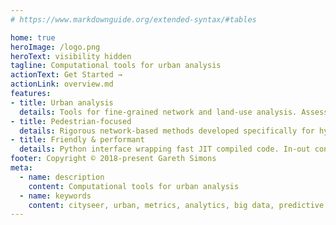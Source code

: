 ```yaml
---
# https://www.markdownguide.org/extended-syntax/#tables

home: true
heroImage: /logo.png
heroText: visibility hidden
tagline: Computational tools for urban analysis
actionText: Get Started →
actionLink: overview.md
features:
- title: Urban analysis
  details: Tools for fine-grained network and land-use analysis. Assess the morphological precursors to vibrant neighbourhoods.
- title: Pedestrian-focused
  details: Rigorous network-based methods developed specifically for hyperlocal analysis at the pedestrian scale.
- title: Friendly & performant
  details: Python interface wrapping fast JIT compiled code. In-out convenience methods for NetworkX.
footer: Copyright © 2018-present Gareth Simons
meta:
  - name: description
    content: Computational tools for urban analysis
  - name: keywords
    content: cityseer, urban, metrics, analytics, big data, predictive analytics, urban design, planning, property development
---
```

